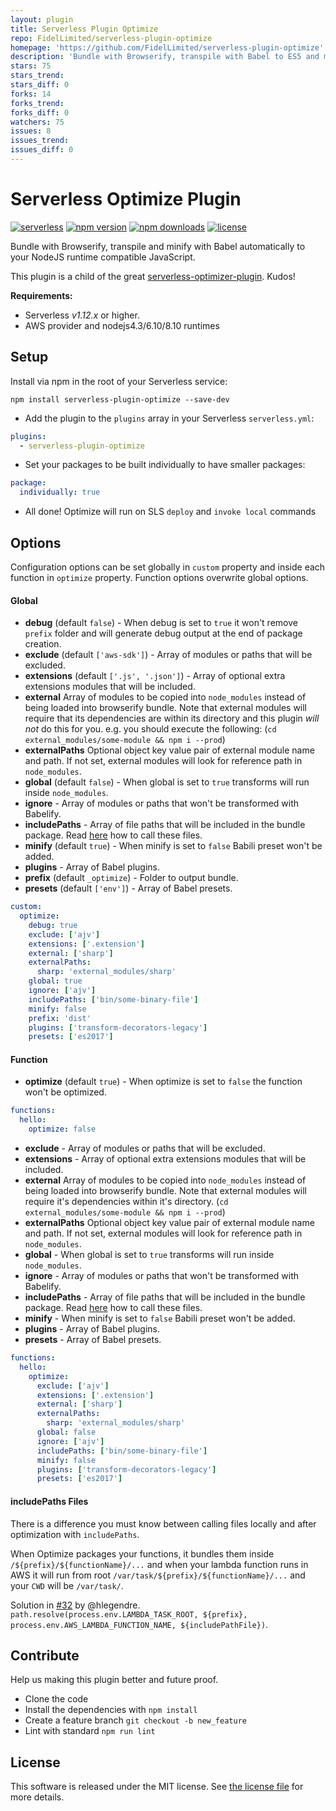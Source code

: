 ```yaml
---
layout: plugin
title: Serverless Plugin Optimize
repo: FidelLimited/serverless-plugin-optimize
homepage: 'https://github.com/FidelLimited/serverless-plugin-optimize'
description: 'Bundle with Browserify, transpile with Babel to ES5 and minify with Uglify your Serverless functions.'
stars: 75
stars_trend: 
stars_diff: 0
forks: 14
forks_trend: 
forks_diff: 0
watchers: 75
issues: 8
issues_trend: 
issues_diff: 0
---
```



Serverless Optimize Plugin
=============================
[![serverless](http://public.serverless.com/badges/v3.svg)](http://www.serverless.com) 
[![npm version](https://badge.fury.io/js/serverless-plugin-optimize.svg)](https://badge.fury.io/js/serverless-plugin-optimize)
[![npm downloads](https://img.shields.io/npm/dm/serverless-plugin-optimize.svg)](https://www.npmjs.com/package/serverless-plugin-optimize)
[![license](https://img.shields.io/npm/l/serverless-plugin-optimize.svg)](https://raw.githubusercontent.com/FidelLimited/serverless-plugin-optimize/master/LICENSE)

Bundle with Browserify, transpile and minify with Babel automatically to your NodeJS runtime compatible JavaScript.

This plugin is a child of the great [serverless-optimizer-plugin](https://github.com/serverless/serverless-optimizer-plugin). Kudos!

**Requirements:**
* Serverless *v1.12.x* or higher.
* AWS provider and nodejs4.3/6.10/8.10 runtimes

## Setup

 Install via npm in the root of your Serverless service:
```
npm install serverless-plugin-optimize --save-dev
```

* Add the plugin to the `plugins` array in your Serverless `serverless.yml`:

```yml
plugins:
  - serverless-plugin-optimize
```

* Set your packages to be built individually to have smaller packages:

```yml
package:
  individually: true
```

* All done! Optimize will run on SLS `deploy` and `invoke local` commands

## Options

Configuration options can be set globally in `custom` property and inside each function in `optimize` property. Function options overwrite global options.

#### Global

* **debug** (default `false`) - When debug is set to `true` it won't remove `prefix` folder and will generate debug output at the end of package creation.
* **exclude** (default `['aws-sdk']`) - Array of modules or paths that will be excluded.
* **extensions** (default `['.js', '.json']`) - Array of optional extra extensions modules that will be included.
* **external** Array of modules to be copied into `node_modules` instead of being loaded into browserify bundle. Note that external modules will require that its dependencies are within its directory and this plugin *will not* do this for you. e.g. you should execute the following: (`cd external_modules/some-module && npm i --prod`)
* **externalPaths** Optional object key value pair of external module name and path. If not set, external modules will look for reference path in `node_modules`.
* **global** (default `false`) - When global is set to `true` transforms will run inside `node_modules`.
* **ignore** - Array of modules or paths that won't be transformed with Babelify.
* **includePaths** - Array of file paths that will be included in the bundle package. Read [here](#includepaths-files) how to call these files.
* **minify** (default `true`) - When minify is set to `false` Babili preset won't be added.
* **plugins** - Array of Babel plugins.
* **prefix** (default `_optimize`) - Folder to output bundle.
* **presets** (default `['env']`) - Array of Babel presets.

```yml
custom:
  optimize:
    debug: true
    exclude: ['ajv']
    extensions: ['.extension']
    external: ['sharp']
    externalPaths:
      sharp: 'external_modules/sharp'
    global: true
    ignore: ['ajv']
    includePaths: ['bin/some-binary-file']
    minify: false
    prefix: 'dist'
    plugins: ['transform-decorators-legacy']
    presets: ['es2017']
```

#### Function

* **optimize** (default `true`) - When optimize is set to `false` the function won't be optimized.

```yml
functions:
  hello:
    optimize: false
```

* **exclude** - Array of modules or paths that will be excluded.
* **extensions** - Array of optional extra extensions modules that will be included.
* **external** Array of modules to be copied into `node_modules` instead of being loaded into browserify bundle. Note that external modules will require it's dependencies within it's directory. (`cd external_modules/some-module && npm i --prod`)
* **externalPaths** Optional object key value pair of external module name and path. If not set, external modules will look for reference path in `node_modules`.
* **global** - When global is set to `true` transforms will run inside `node_modules`.
* **ignore** - Array of modules or paths that won't be transformed with Babelify.
* **includePaths** - Array of file paths that will be included in the bundle package. Read [here](#includepaths-files) how to call these files.
* **minify** - When minify is set to `false` Babili preset won't be added.
* **plugins** - Array of Babel plugins.
* **presets** - Array of Babel presets.

```yml
functions:
  hello:
    optimize:
      exclude: ['ajv']
      extensions: ['.extension']
      external: ['sharp']
      externalPaths:
        sharp: 'external_modules/sharp'
      global: false
      ignore: ['ajv']
      includePaths: ['bin/some-binary-file']
      minify: false
      plugins: ['transform-decorators-legacy']
      presets: ['es2017']
```

#### includePaths Files

There is a difference you must know between calling files locally and after optimization with `includePaths`.

When Optimize packages your functions, it bundles them inside `/${prefix}/${functionName}/...` and when your lambda function runs in AWS it will run from root `/var/task/${prefix}/${functionName}/...` and your `CWD` will be `/var/task/`.

Solution in [#32](https://github.com/FidelLimited/serverless-plugin-optimize/issues/32#issuecomment-278432399) by @hlegendre. `path.resolve(process.env.LAMBDA_TASK_ROOT, ${prefix}, process.env.AWS_LAMBDA_FUNCTION_NAME, ${includePathFile})`.

## Contribute

Help us making this plugin better and future proof.

   * Clone the code
   * Install the dependencies with `npm install`
   * Create a feature branch `git checkout -b new_feature`
   * Lint with standard `npm run lint`

## License

This software is released under the MIT license. See [the license file](LICENSE) for more details.
